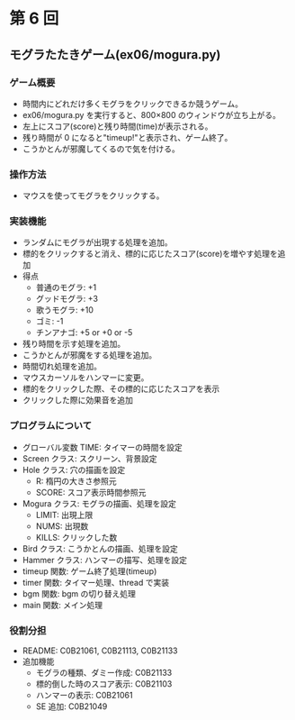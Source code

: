 # 第 6 回

## モグラたたきゲーム(ex06/mogura.py)

### ゲーム概要

- 時間内にどれだけ多くモグラをクリックできるか競うゲーム。
- ex06/mogura.py を実行すると、800×800 のウィンドウが立ち上がる。
- 左上にスコア(score)と残り時間(time)が表示される。
- 残り時間が 0 になると"timeup!"と表示され、ゲーム終了。
- こうかとんが邪魔してくるので気を付ける。

### 操作方法

- マウスを使ってモグラをクリックする。

### 実装機能

- ランダムにモグラが出現する処理を追加。
- 標的をクリックすると消え、標的に応じたスコア(score)を増やす処理を追加
- 得点
  - 普通のモグラ: +1
  - グッドモグラ: +3
  - 歌うモグラ: +10
  - ゴミ: -1
  - チンアナゴ: +5 or +0 or -5
- 残り時間を示す処理を追加。
- こうかとんが邪魔をする処理を追加。
- 時間切れ処理を追加。
- マウスカーソルをハンマーに変更。
- 標的をクリックした際、その標的に応じたスコアを表示
- クリックした際に効果音を追加

### プログラムについて

- グローバル変数 TIME: タイマーの時間を設定
- Screen クラス: スクリーン、背景設定
- Hole クラス: 穴の描画を設定
  - R: 楕円の大きさ参照元
  - SCORE: スコア表示時間参照元
- Mogura クラス: モグラの描画、処理を設定
  - LIMIT: 出現上限
  - NUMS: 出現数
  - KILLS: クリックした数
- Bird クラス: こうかとんの描画、処理を設定
- Hammer クラス: ハンマーの描写、処理を設定
- timeup 関数: ゲーム終了処理(timeup)
- timer 関数: タイマー処理、thread で実装
- bgm 関数: bgm の切り替え処理
- main 関数: メイン処理

### 役割分担

- README: C0B21061, C0B21113, C0B21133
- 追加機能
  - モグラの種類、ダミー作成: C0B21133
  - 標的倒した時のスコア表示: C0B21103
  - ハンマーの表示: C0B21061
  - SE 追加: C0B21049

